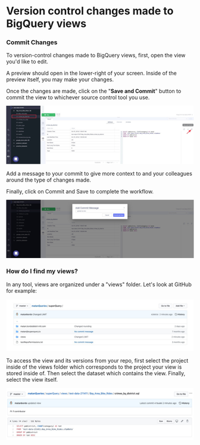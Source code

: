# Version control changes made to BigQuery views

### Commit Changes

To version-control changes made to BigQuery views, first, open the view you'd like to edit.

A preview should open in the lower-right of your screen. Inside of the preview itself, you may make your changes.

Once the changes are made, click on the "**Save and Commit**" button to commit the view to whichever source control tool you use.

![](<../.gitbook/assets/image (40).png>)

Add a message to your commit to give more context to and your colleagues around the type of changes made.

Finally, click on Commit and Save to complete the workflow.

![](<../.gitbook/assets/image (41).png>)

### How do I find my views?

In any tool, views are organized under a "views" folder. Let's look at GitHub for example:

![](<../.gitbook/assets/image (42).png>)

To access the view and its versions from your repo, first select the project inside of the views folder which corresponds to the project your view is stored inside of. Then select the dataset which contains the view. Finally, select the view itself.

![](<../.gitbook/assets/image (43).png>)
